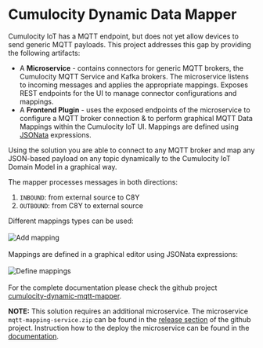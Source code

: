 # Cumulocity Dynamic Data Mapper


Cumulocity IoT has a MQTT endpoint, but does not yet allow devices to send generic MQTT payloads. This project addresses
this gap by providing the following artifacts:

* A **Microservice** - contains connectors for generic MQTT brokers, the Cumulocity MQTT Service and Kafka brokers. The microservice listens to incoming messages and applies the appropriate mappings. Exposes REST endpoints for the UI to manage connector configurations and mappings.
* A **Frontend Plugin** - uses the exposed endpoints of the microservice to configure a MQTT broker connection & to perform 
graphical MQTT Data Mappings within the Cumulocity IoT UI. Mappings are defined using [JSONata](https://jsonata.org/) expressions.  

Using the solution you are able to connect to any MQTT broker and map any JSON-based payload on any topic dynamically to
the Cumulocity IoT Domain Model in a graphical way.

The mapper processes messages in both directions:
1. `INBOUND`: from external source to C8Y
2. `OUTBOUND`: from C8Y to external source

Different mappings types can be used:
<br>
<br>
![Add mapping](image/Dynamic_Mapper_Mapping_Table_Add.png)
<br>
<br>
Mappings are defined in a graphical editor using JSONata expressions:
<br>
<br>
![Define mappings](image/Dynamic_Mapper_Mapping_Stepper_Substitution.png)
<br>
<br>
For the complete documentation please check the github project [cumulocity-dynamic-mqtt-mapper](https://github.com/SoftwareAG/cumulocity-dynamic-mqtt-mapper).

**NOTE:** This solution requires an additional microservice. The microservice ```mqtt-mapping-service.zip``` can be found in the [release section](https://github.com/SoftwareAG/cumulocity-dynamic-mqtt-mapper/releases) of the github project. Instruction how to the deploy the microservice can be found in the [documentation](https://github.com/SoftwareAG/cumulocity-dynamic-mqtt-mapper#microservice).